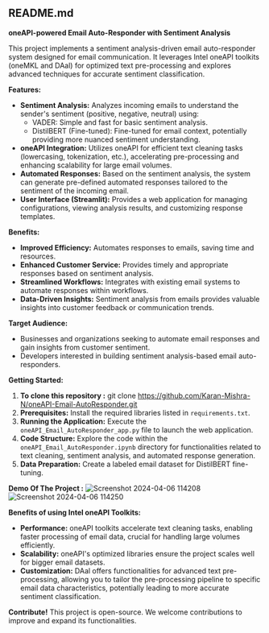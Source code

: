 ## README.md

**oneAPI-powered Email Auto-Responder with Sentiment Analysis**

This project implements a sentiment analysis-driven email auto-responder system designed for email communication. It leverages Intel oneAPI toolkits (oneMKL and DAal) for optimized text pre-processing and explores advanced techniques for accurate sentiment classification. 

**Features:**

* **Sentiment Analysis:** Analyzes incoming emails to understand the sender's sentiment (positive, negative, neutral) using:
    * VADER: Simple and fast for basic sentiment analysis.
    * DistilBERT (Fine-tuned): Fine-tuned for email context, potentially providing more nuanced sentiment understanding.
* **oneAPI Integration:** Utilizes oneAPI for efficient text cleaning tasks (lowercasing, tokenization, etc.), accelerating pre-processing and enhancing scalability for large email volumes.
* **Automated Responses:** Based on the sentiment analysis, the system can generate pre-defined automated responses tailored to the sentiment of the incoming email. 
* **User Interface (Streamlit):** Provides a web application for managing configurations, viewing analysis results, and customizing response templates.

**Benefits:**

* **Improved Efficiency:** Automates responses to emails, saving time and resources.
* **Enhanced Customer Service:** Provides timely and appropriate responses based on sentiment analysis.
* **Streamlined Workflows:** Integrates with existing email systems to automate responses within workflows.
* **Data-Driven Insights:** Sentiment analysis from emails provides valuable insights into customer feedback or communication trends.

**Target Audience:**

* Businesses and organizations seeking to automate email responses and gain insights from customer sentiment.
* Developers interested in building sentiment analysis-based email auto-responders.

**Getting Started:**
1. **To clone this repository :** git clone https://github.com/Karan-Mishra-N/oneAPI-Email-AutoResponder.git
2. **Prerequisites:** Install the required libraries listed in `requirements.txt`.
3. **Running the Application:** Execute the `oneAPI_Email_AutoResponder_app.py` file to launch the web application.
4. **Code Structure:** Explore the code within the `oneAPI_Email_AutoResponder.ipynb` directory for functionalities related to text cleaning, sentiment analysis, and automated response generation.
5. **Data Preparation:** Create a labeled email dataset for DistilBERT fine-tuning.

**Demo Of The Project :**
![Screenshot 2024-04-06 114208](https://github.com/Karan-Mishra-N/oneAPI-Email-AutoResponder/assets/152774217/34fd39e6-961f-4e7b-b3b6-8b9f7b5093cb)
![Screenshot 2024-04-06 114250](https://github.com/Karan-Mishra-N/oneAPI-Email-AutoResponder/assets/152774217/df93c5c8-be70-448b-8484-389c8488f644)

**Benefits of using Intel oneAPI Toolkits:**

* **Performance:** oneAPI toolkits accelerate text cleaning tasks, enabling faster processing of email data, crucial for handling large volumes efficiently.
* **Scalability:** oneAPI's optimized libraries ensure the project scales well for bigger email datasets.
* **Customization:** DAal offers functionalities for advanced text pre-processing, allowing you to tailor the pre-processing pipeline to specific email data characteristics, potentially leading to more accurate sentiment classification.

**Contribute!**
This project is open-source. We welcome contributions to improve and expand its functionalities.
